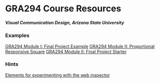 GRA294 Course Resources
=======================

##### Visual Communication Design, _Arizona State University_

### Examples

[GRA294 Module I: Final Project Example](https://astockwell.github.io/gra294/examples/module-1-final-project)
[GRA294 Module II: Proportional Responsive Square](https://astockwell.github.io/gra294/examples/module-2-final-project/proportional-boxes)
[GRA294 Module II: Final Project Starter](https://astockwell.github.io/gra294/examples/module-2-final-project/starter-structure)

### Hints

[Elements for experimenting with the web inspector](https://astockwell.github.io/gra294/hints/using-web-inspector)
